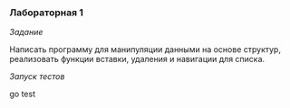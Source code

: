 ### Лабораторная 1

*Задание*

Написать программу для манипуляции данными на основе структур, реализовать функции вставки, удаления и навигации для списка.


*Запуск тестов*

go test